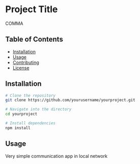 # Project Title

COMMA

## Table of Contents

- [Installation](#installation)
- [Usage](#usage)
- [Contributing](#contributing)
- [License](#license)

## Installation

```bash
# Clone the repository
git clone https://github.com/yourusername/yourproject.git

# Navigate into the directory
cd yourproject

# Install dependencies
npm install
```

## Usage

Very simple communication app in local network
